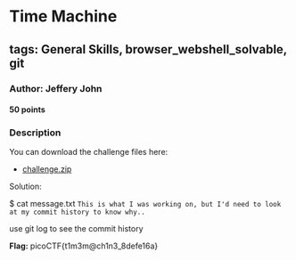 # Time Machine
## tags: General Skills, browser_webshell_solvable, git

### Author: Jeffery John
#### 50 points
### Description
You can download the challenge files here:

- [challenge.zip](https://artifacts.picoctf.net/c_titan/161/challenge.zip)

Solution:

$ cat message.txt 
`This is what I was working on, but I'd need to look at my commit history to know why..`

use git log to see the commit history

**Flag:** picoCTF{t1m3m@ch1n3_8defe16a}